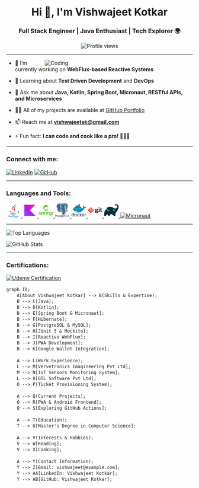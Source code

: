 <h1 align="center">Hi 👋, I'm Vishwajeet Kotkar</h1>

<h3 align="center">Full Stack Engineer | Java Enthusiast | Tech Explorer 🌍</h3>

<p align="center">
  <img src="https://komarev.com/ghpvc/?username=Vishwajeet-29-pro&label=Profile%20views&color=0e75b6&style=flat" alt="Profile views" />
</p>

---

<img align="right" alt="Coding" width="400" src="https://media.giphy.com/media/qgQUggAC3Pfv687qPC/giphy.gif" />

- 🔭 I’m currently working on **WebFlux-based Reactive Systems**
  
- 🌱 Learning about **Test Driven Development** and **DevOps**

- 💬 Ask me about **Java, Kotlin, Spring Boot, Micronaut, RESTful APIs, and Microservices**

- 👨‍💻 All of my projects are available at [GitHub Portfolio](https://github.com/Vishwajeet-29-pro)

- 📫 Reach me at **vishwajeetak@gmail.com**

- ⚡ Fun fact: **I can code and cook like a pro! 🍳👨‍💻**

---

<h3 align="left">Connect with me:</h3>
<p align="left">
  <a href="https://linkedin.com/in/vishwajeet-kotkar" target="_blank"><img src="https://img.shields.io/badge/LinkedIn-Vishwajeet_Kotkar-blue?style=for-the-badge&logo=linkedin" alt="LinkedIn" /></a>
  <a href="https://github.com/Vishwajeet-29-pro" target="_blank"><img src="https://img.shields.io/badge/GitHub-Vishwajeet--29--pro-181717?style=for-the-badge&logo=github" alt="GitHub" /></a>
</p>

---

<h3 align="left">Languages and Tools:</h3>
<p align="left">
    <a href="https://www.java.com" target="_blank"> <img src="https://raw.githubusercontent.com/devicons/devicon/master/icons/java/java-original.svg" alt="Java" width="40" height="40"/> </a>
    <a href="https://kotlinlang.org/" target="_blank"> <img src="https://raw.githubusercontent.com/devicons/devicon/master/icons/kotlin/kotlin-original.svg" alt="Kotlin" width="40" height="40"/> </a>
    <a href="https://spring.io/" target="_blank"> <img src="https://raw.githubusercontent.com/devicons/devicon/master/icons/spring/spring-original-wordmark.svg" alt="Spring Boot" width="40" height="40"/> </a>
    <a href="https://www.postgresql.org/" target="_blank"> <img src="https://raw.githubusercontent.com/devicons/devicon/master/icons/postgresql/postgresql-original-wordmark.svg" alt="PostgreSQL" width="40" height="40"/> </a>
    <a href="https://www.docker.com/" target="_blank"> <img src="https://raw.githubusercontent.com/devicons/devicon/master/icons/docker/docker-original-wordmark.svg" alt="Docker" width="40" height="40"/> </a>
    <a href="https://git-scm.com/" target="_blank"> <img src="https://raw.githubusercontent.com/devicons/devicon/master/icons/git/git-original-wordmark.svg" alt="Git" width="40" height="40"/> </a>
    <a href="https://gradle.org/" target="_blank"> <img src="https://raw.githubusercontent.com/devicons/devicon/master/icons/gradle/gradle-plain.svg" alt="Gradle" width="40" height="40"/> </a>
    <a href="https://micronaut.io/" target="_blank"> <img src="https://micronaut.io/wp-content/uploads/2019/12/micronaut_logo_navy.png" alt="Micronaut" width="40" height="40"/> </a>
</p>

---

<p align="left">
  <img src="https://github-readme-stats.vercel.app/api/top-langs?username=Vishwajeet-29-pro&show_icons=true&locale=en&layout=compact" alt="Top Languages" />
</p>

<p align="left">
  <img src="https://github-readme-stats.vercel.app/api?username=Vishwajeet-29-pro&show_icons=true&theme=radical" alt="GitHub Stats" />
</p>

---

<h3 align="left">Certifications:</h3>
<p align="left">
  <a href="http://ude.my/UC-24a31a17-892c-4b93-9681-f5f727a73130" target="_blank">
    <img src="https://upload.wikimedia.org/wikipedia/commons/e/e3/Udemy_logo.svg" alt="Udemy Certification" width="150" height="40" />
  </a>
</p>


```mermaid
graph TD;
    A[About Vishwajeet Kotkar] --> B(Skills & Expertise);
    B --> C[Java];
    B --> D[Kotlin];
    B --> E[Spring Boot & Micronaut];
    B --> F[Hibernate];
    B --> G[PostgreSQL & MySQL];
    B --> H[JUnit 5 & Mockito];
    B --> I[Reactive WebFlux];
    B --> J[PWA Development];
    B --> K[Google Wallet Integration];

    A --> L(Work Experience);
    L --> M[Vervetronics Imagineering Pvt Ltd];
    M --> N[IoT Sensors Monitoring System];
    L --> O[GTL Software Pvt Ltd];
    O --> P[Ticket Provisioning System];

    A --> Q(Current Projects);
    Q --> R[PWA & Android Frontend];
    Q --> S[Exploring GitHub Actions];

    A --> T(Education);
    T --> U[Master's Degree in Computer Science];

    A --> V(Interests & Hobbies);
    V --> W[Reading];
    V --> X[Cooking];

    A --> Y(Contact Information);
    Y --> Z[Email: vishwajeet@example.com];
    Y --> AA[LinkedIn: Vishwajeet Kotkar];
    Y --> AB[GitHub: Vishwajeet Kotkar];
